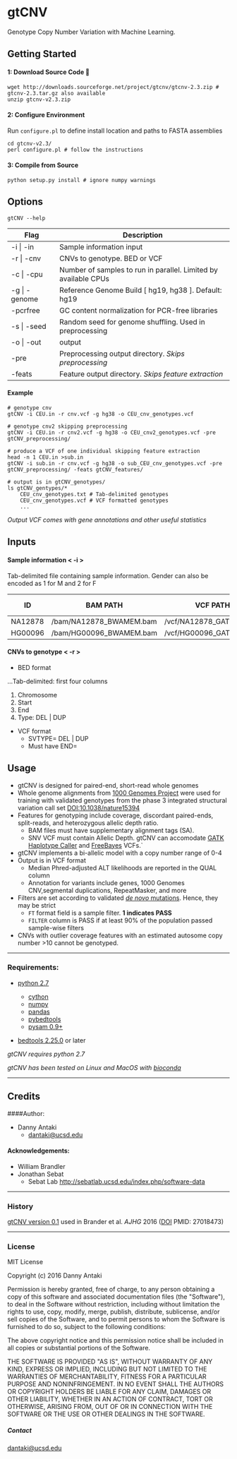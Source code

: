 gtCNV
=====
Genotype Copy Number Variation with Machine Learning.

## Getting Started
#### 1: Download Source Code :floppy_disk:
```
wget http://downloads.sourceforge.net/project/gtcnv/gtcnv-2.3.zip # gtcnv-2.3.tar.gz also available
unzip gtcnv-v2.3.zip
```
#### 2: Configure Environment
Run `configure.pl` to define install location and paths to FASTA assemblies
```
cd gtcnv-v2.3/
perl configure.pl # follow the instructions
```
#### 3: Compile from Source
```
python setup.py install # ignore numpy warnings
```
## Options
`gtCNV --help`

Flag | Description
--- | -------------
-i \| -in | Sample information input
-r \| -cnv | CNVs to genotype. BED or VCF
-c \| -cpu | Number of samples to run in parallel. Limited by available CPUs
-g \| -genome | Reference Genome Build [ hg19, hg38 ]. Default: hg19
-pcrfree | GC content normalization for PCR-free libraries
-s \| -seed | Random seed for genome shuffling. Used in preprocessing
-o \| -out | output
-pre | Preprocessing output directory. *Skips preprocessing*
-feats | Feature output directory. *Skips feature extraction*
#### Example
```
# genotype cnv
gtCNV -i CEU.in -r cnv.vcf -g hg38 -o CEU_cnv_genotypes.vcf

# genotype cnv2 skipping preprocessing
gtCNV -i CEU.in -r cnv2.vcf -g hg38 -o CEU_cnv2_genotypes.vcf -pre gtCNV_preprocessing/

# produce a VCF of one individual skipping feature extraction
head -n 1 CEU.in >sub.in
gtCNV -i sub.in -r cnv.vcf -g hg38 -o sub_CEU_cnv_genotypes.vcf -pre gtCNV_preprocessing/ -feats gtCNV_features/

# output is in gtCNV_genotypes/
ls gtCNV_gentypes/*
    CEU_cnv_genotypes.txt # Tab-delimited genotypes
    CEU_cnv_genotypes.vcf # VCF formatted genotypes
    ...
```
*Output VCF comes with gene annotations and other useful statistics*
## Inputs
#### Sample information < -i >
Tab-delimited file containing sample information. Gender can also be encoded as 1 for M and 2 for F

ID | BAM PATH |  VCF PATH | Gender [M/F]
--- | --- | --- | ---
NA12878 | /bam/NA12878_BWAMEM.bam | /vcf/NA12878_GATK_HC.vcf | F
HG00096 | /bam/HG00096_BWAMEM.bam | /vcf/HG00096_GATK_HC.vcf | M
#### CNVs to genotype < -r >
* BED format

...Tab-delimited: first four columns

  1. Chromosome
  2. Start
  3. End
  4. Type: DEL | DUP
  
* VCF format
  * SVTYPE= DEL | DUP
  * Must have END=

## Usage
* gtCNV is designed for paired-end, short-read whole genomes
* Whole genome alignments from [1000 Genomes Project](http://www.1000genomes.org/) were used for training with validated genotypes from the phase 3 integrated structural variation call set [DOI:10.1038/nature15394](http://dx.doi.org/10.1038%2Fnature15394)
* Features for genotyping include coverage, discordant paired-ends, split-reads, and heterozygous allelic depth ratio.
   * BAM files must have supplementary alignment tags (SA).
   * SNV VCF must contain Allelic Depth. gtCNV can accomodate [GATK Haplotype Caller](https://software.broadinstitute.org/gatk/gatkdocs/org_broadinstitute_gatk_tools_walkers_haplotypecaller_HaplotypeCaller.php) and [FreeBayes](https://github.com/ekg/freebayes) VCFs.`
* gtCNV implements a bi-allelic model with a copy number range of 0-4
* Output is in VCF format
   * Median Phred-adjusted ALT likelihoods are reported in the QUAL column
   * Annotation for variants include genes, 1000 Genomes CNV,segmental duplications, RepeatMasker, and more
* Filters are set according to validated [*de novo* mutations](http://dx.doi.org/10.1016/j.ajhg.2016.02.018). Hence, they may be strict
   * `FT` format field is a sample filter. **1 indicates PASS**
   * `FILTER` column is PASS if at least 90% of the population passed sample-wise filters
* CNVs with outlier coverage features with an estimated autosome copy number >10 cannot be genotyped.

---

### Requirements:
* [python 2.7](https://www.python.org/)
  * [cython](https://github.com/cython/cython)
  * [numpy](http://www.numpy.org/)
  * [pandas](http://pandas.pydata.org/)
  * [pybedtools](https://daler.github.io/pybedtools/)
  * [pysam 0.9+](https://github.com/pysam-developers/pysam)

* [bedtools 2.25.0](https://github.com/arq5x/bedtools2/releases) or later

*gtCNV requires python 2.7*

*gtCNV has been tested on Linux and MacOS with [bioconda](https://bioconda.github.io/)*

---

## Credits

####Author:

* Danny Antaki
    * dantaki@ucsd.edu
    
#### Acknowledgements:
* William Brandler
* Jonathan Sebat
    * Sebat Lab http://sebatlab.ucsd.edu/index.php/software-data

-------    

### History
[gtCNV version 0.1](https://github.com/dantaki/gtCNV/tree/Version-0.1) used in Brander et al. *AJHG* 2016 ([DOI](http://dx.doi.org/10.1016/j.ajhg.2016.02.018) PMID:    27018473)

------

### License
MIT License

Copyright (c) 2016 Danny Antaki

Permission is hereby granted, free of charge, to any person obtaining a copy
of this software and associated documentation files (the "Software"), to deal
in the Software without restriction, including without limitation the rights
to use, copy, modify, merge, publish, distribute, sublicense, and/or sell
copies of the Software, and to permit persons to whom the Software is
furnished to do so, subject to the following conditions:

The above copyright notice and this permission notice shall be included in all
copies or substantial portions of the Software.

THE SOFTWARE IS PROVIDED "AS IS", WITHOUT WARRANTY OF ANY KIND, EXPRESS OR
IMPLIED, INCLUDING BUT NOT LIMITED TO THE WARRANTIES OF MERCHANTABILITY,
FITNESS FOR A PARTICULAR PURPOSE AND NONINFRINGEMENT. IN NO EVENT SHALL THE
AUTHORS OR COPYRIGHT HOLDERS BE LIABLE FOR ANY CLAIM, DAMAGES OR OTHER
LIABILITY, WHETHER IN AN ACTION OF CONTRACT, TORT OR OTHERWISE, ARISING FROM,
OUT OF OR IN CONNECTION WITH THE SOFTWARE OR THE USE OR OTHER DEALINGS IN THE
SOFTWARE.

##### Contact
dantaki@ucsd.edu
